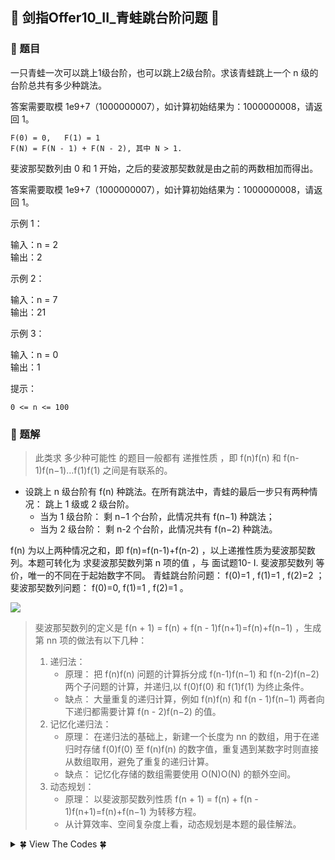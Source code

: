 ## &#127800; 剑指Offer10_II_青蛙跳台阶问题 &#127800;

### &#127826; 题目

一只青蛙一次可以跳上1级台阶，也可以跳上2级台阶。求该青蛙跳上一个 n 级的台阶总共有多少种跳法。

答案需要取模 1e9+7（1000000007），如计算初始结果为：1000000008，请返回 1。
```
F(0) = 0,   F(1) = 1
F(N) = F(N - 1) + F(N - 2), 其中 N > 1.
```
斐波那契数列由 0 和 1 开始，之后的斐波那契数就是由之前的两数相加而得出。

答案需要取模 1e9+7（1000000007），如计算初始结果为：1000000008，请返回 1。

示例 1：

输入：n = 2<br>
输出：2

示例 2：

输入：n = 7<br>
输出：21

示例 3：

输入：n = 0<br>
输出：1

提示：

   `0 <= n <= 100`

### &#127826; 题解

> 此类求 多少种可能性 的题目一般都有 递推性质 ，即 f(n)f(n) 和 f(n-1)f(n−1)…f(1)f(1) 之间是有联系的。

- 设跳上 n 级台阶有 f(n) 种跳法。在所有跳法中，青蛙的最后一步只有两种情况： 跳上 1 级或 2 级台阶。
  - 当为 1 级台阶： 剩 n−1 个台阶，此情况共有 f(n−1) 种跳法；
  - 当为 2 级台阶： 剩 n-2 个台阶，此情况共有 f(n−2) 种跳法。

f(n) 为以上两种情况之和，即 f(n)=f(n-1)+f(n-2) ，以上递推性质为斐波那契数列。本题可转化为 求斐波那契数列第 n 项的值 ，与 面试题10- I. 斐波那契数列 等价，唯一的不同在于起始数字不同。
青蛙跳台阶问题： f(0)=1 , f(1)=1 , f(2)=2 ；
斐波那契数列问题： f(0)=0, f(1)=1 , f(2)=1 。

![](http://lc-dDwI9S44.cn-n1.lcfile.com/LcgHRzji5lhbUoLSgpVQx9ju0FFrCIuK/%E9%9D%92%E8%9B%99%E8%B7%B3.png)

>斐波那契数列的定义是 f(n + 1) = f(n) + f(n - 1)f(n+1)=f(n)+f(n−1) ，生成第 nn 项的做法有以下几种：
>
>1. 递归法：
>    - 原理： 把 f(n)f(n) 问题的计算拆分成 f(n-1)f(n−1) 和 f(n-2)f(n−2) 两个子问题的计算，并递归,以 f(0)f(0) 和 f(1)f(1) 为终止条件。
>    - 缺点： 大量重复的递归计算，例如 f(n)f(n) 和 f(n - 1)f(n−1) 两者向下递归都需要计算 f(n - 2)f(n−2) 的值。
>2. 记忆化递归法：
>    - 原理： 在递归法的基础上，新建一个长度为 nn 的数组，用于在递归时存储 f(0)f(0) 至 f(n)f(n) 的数字值，重复遇到某数字时则直接从数组取用，避免了重复的递归计算。
>    - 缺点： 记忆化存储的数组需要使用 O(N)O(N) 的额外空间。
>3. 动态规划：
>    - 原理： 以斐波那契数列性质 f(n + 1) = f(n) + f(n - 1)f(n+1)=f(n)+f(n−1) 为转移方程。
>    - 从计算效率、空间复杂度上看，动态规划是本题的最佳解法。


<details>
<summary>&#127808; View The Codes &#127808;</summary>

```java
class Solution {
    public int numWays(int n) {
        if( n <= 1) return 1;
        int a = 1, b = 1, sum = 0;
        for(int i = 1; i < n; i++){
            sum = (a + b) % 1000000007;
            a = b;
            b = sum;
        }
        return sum;
    }
}

// 大佬简化代码 代码简洁了，但是可读性不佳
// class Solution {
//     public int fib(int n) {
//         int a = 1, b = 1, sum;
//         for(int i = 0; i < n; i++){
//             sum = (a + b) % 1000000007;
//             a = b;
//             b = sum;
//         }
//         return a;
//     }
// }


// class Solution {
//     public int numWays(int n) {
//         if(n == 0) return 1;
//         int[] dp = new int[n + 1];
//         dp[0] = 1;
//         dp[1] = 1;
//         for(int i = 2; i <= n; i++){
//             dp[i] = dp[i-1] + dp[i-2];
//             dp[i] %= 1000000007;
//         }
//         return dp[n];
//     }
// }
```
</details>

